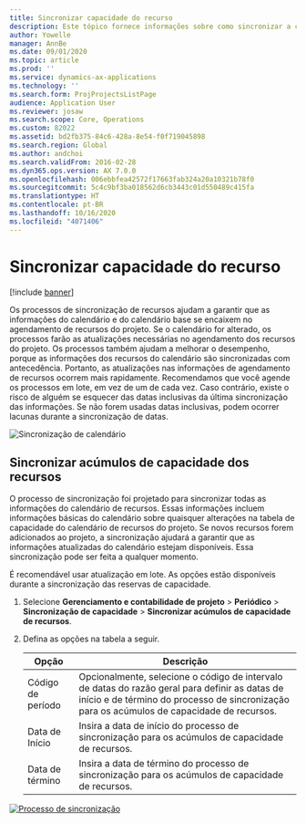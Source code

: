 ```yaml
---
title: Sincronizar capacidade do recurso
description: Este tópico fornece informações sobre como sincronizar a capacidade de um recurso entre calendários e projetos.
author: Yowelle
manager: AnnBe
ms.date: 09/01/2020
ms.topic: article
ms.prod: ''
ms.service: dynamics-ax-applications
ms.technology: ''
ms.search.form: ProjProjectsListPage
audience: Application User
ms.reviewer: josaw
ms.search.scope: Core, Operations
ms.custom: 82022
ms.assetid: bd2fb375-84c6-428a-8e54-f0f719045898
ms.search.region: Global
ms.author: andchoi
ms.search.validFrom: 2016-02-28
ms.dyn365.ops.version: AX 7.0.0
ms.openlocfilehash: 006ebbfea42572f17663fab324a20a10321b78f0
ms.sourcegitcommit: 5c4c9bf3ba018562d6cb3443c01d550489c415fa
ms.translationtype: HT
ms.contentlocale: pt-BR
ms.lasthandoff: 10/16/2020
ms.locfileid: "4071406"
---
```

# <a name="synchronize-resource-capacity"></a>Sincronizar capacidade do recurso

[!include [banner](../includes/banner.md)]

Os processos de sincronização de recursos ajudam a garantir que as informações do calendário e do calendário base se encaixem no agendamento de recursos do projeto. Se o calendário for alterado, os processos farão as atualizações necessárias no agendamento dos recursos do projeto. Os processos também ajudam a melhorar o desempenho, porque as informações dos recursos do calendário são sincronizadas com antecedência. Portanto, as atualizações nas informações de agendamento de recursos ocorrem mais rapidamente. Recomendamos que você agende os processos em lote, em vez de um de cada vez. Caso contrário, existe o risco de alguém se esquecer das datas inclusivas da última sincronização das informações. Se não forem usadas datas inclusivas, podem ocorrer lacunas durante a sincronização de datas.

![Sincronização de calendário](./media/projectresourcing04-1024x471.jpg)

## <a name="synchronize-resource-capacity-roll-ups"></a>Sincronizar acúmulos de capacidade dos recursos

O processo de sincronização foi projetado para sincronizar todas as informações do calendário de recursos. Essas informações incluem informações básicas do calendário sobre quaisquer alterações na tabela de capacidade do calendário de recursos do projeto. Se novos recursos forem adicionados ao projeto, a sincronização ajudará a garantir que as informações atualizadas do calendário estejam disponíveis. Essa sincronização pode ser feita a qualquer momento.

É recomendável usar atualização em lote. As opções estão disponíveis durante a sincronização das reservas de capacidade.

1. Selecione **Gerenciamento e contabilidade de projeto** &gt; **Periódico** &gt; **Sincronização de capacidade** &gt; **Sincronizar acúmulos de capacidade de recursos**.
2. Defina as opções na tabela a seguir.

    | Opção      | Descrição |
    |-------------|-------------|
    | Código de período | Opcionalmente, selecione o código de intervalo de datas do razão geral para definir as datas de início e de término do processo de sincronização para os acúmulos de capacidade de recursos. |
    | Data de Início  | Insira a data de início do processo de sincronização para os acúmulos de capacidade de recursos. |
    | Data de término    | Insira a data de término do processo de sincronização para os acúmulos de capacidade de recursos. |

[![Processo de sincronização](./media/projectresourcing09.jpg)](./media/projectresourcing09.jpg)
